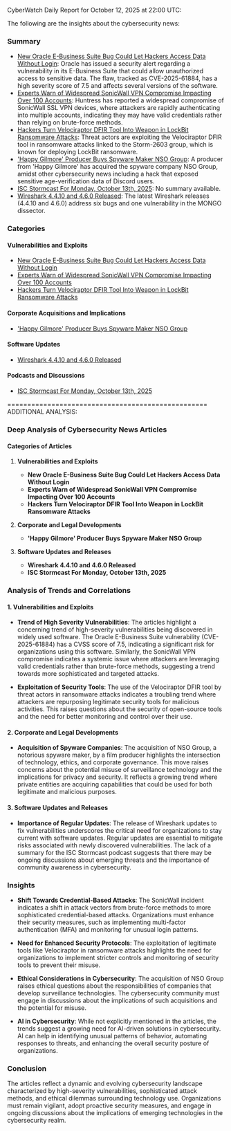 CyberWatch Daily Report for October 12, 2025 at 22:00 UTC:

The following are the insights about the cybersecurity news:

### Summary
- [New Oracle E-Business Suite Bug Could Let Hackers Access Data Without Login](https://thehackernews.com/2025/10/new-oracle-e-business-suite-bug-could.html): Oracle has issued a security alert regarding a vulnerability in its E-Business Suite that could allow unauthorized access to sensitive data. The flaw, tracked as CVE-2025-61884, has a high severity score of 7.5 and affects several versions of the software.
- [Experts Warn of Widespread SonicWall VPN Compromise Impacting Over 100 Accounts](https://thehackernews.com/2025/10/experts-warn-of-widespread-sonicwall.html): Huntress has reported a widespread compromise of SonicWall SSL VPN devices, where attackers are rapidly authenticating into multiple accounts, indicating they may have valid credentials rather than relying on brute-force methods.
- [Hackers Turn Velociraptor DFIR Tool Into Weapon in LockBit Ransomware Attacks](https://thehackernews.com/2025/10/hackers-turn-velociraptor-dfir-tool.html): Threat actors are exploiting the Velociraptor DFIR tool in ransomware attacks linked to the Storm-2603 group, which is known for deploying LockBit ransomware.
- ['Happy Gilmore' Producer Buys Spyware Maker NSO Group](https://www.wired.com/story/happy-gilmore-producer-buys-spyware-maker-nso-group/): A producer from 'Happy Gilmore' has acquired the spyware company NSO Group, amidst other cybersecurity news including a hack that exposed sensitive age-verification data of Discord users.
- [ISC Stormcast For Monday, October 13th, 2025](https://isc.sans.edu/podcastdetail/9652): No summary available.
- [Wireshark 4.4.10 and 4.6.0 Released](https://isc.sans.edu/diary/rss/32358): The latest Wireshark releases (4.4.10 and 4.6.0) address six bugs and one vulnerability in the MONGO dissector.

### Categories
#### Vulnerabilities and Exploits
- [New Oracle E-Business Suite Bug Could Let Hackers Access Data Without Login](https://thehackernews.com/2025/10/new-oracle-e-business-suite-bug-could.html)
- [Experts Warn of Widespread SonicWall VPN Compromise Impacting Over 100 Accounts](https://thehackernews.com/2025/10/experts-warn-of-widespread-sonicwall.html)
- [Hackers Turn Velociraptor DFIR Tool Into Weapon in LockBit Ransomware Attacks](https://thehackernews.com/2025/10/hackers-turn-velociraptor-dfir-tool.html)

#### Corporate Acquisitions and Implications
- ['Happy Gilmore' Producer Buys Spyware Maker NSO Group](https://www.wired.com/story/happy-gilmore-producer-buys-spyware-maker-nso-group/)

#### Software Updates
- [Wireshark 4.4.10 and 4.6.0 Released](https://isc.sans.edu/diary/rss/32358)

#### Podcasts and Discussions
- [ISC Stormcast For Monday, October 13th, 2025](https://isc.sans.edu/podcastdetail/9652)

==================================================
ADDITIONAL ANALYSIS:

### Deep Analysis of Cybersecurity News Articles

#### Categories of Articles

1. **Vulnerabilities and Exploits**
   - **New Oracle E-Business Suite Bug Could Let Hackers Access Data Without Login**
   - **Experts Warn of Widespread SonicWall VPN Compromise Impacting Over 100 Accounts**
   - **Hackers Turn Velociraptor DFIR Tool Into Weapon in LockBit Ransomware Attacks**

2. **Corporate and Legal Developments**
   - **'Happy Gilmore' Producer Buys Spyware Maker NSO Group**

3. **Software Updates and Releases**
   - **Wireshark 4.4.10 and 4.6.0 Released**
   - **ISC Stormcast For Monday, October 13th, 2025**

### Analysis of Trends and Correlations

#### 1. Vulnerabilities and Exploits
- **Trend of High Severity Vulnerabilities**: The articles highlight a concerning trend of high-severity vulnerabilities being discovered in widely used software. The Oracle E-Business Suite vulnerability (CVE-2025-61884) has a CVSS score of 7.5, indicating a significant risk for organizations using this software. Similarly, the SonicWall VPN compromise indicates a systemic issue where attackers are leveraging valid credentials rather than brute-force methods, suggesting a trend towards more sophisticated and targeted attacks.

- **Exploitation of Security Tools**: The use of the Velociraptor DFIR tool by threat actors in ransomware attacks indicates a troubling trend where attackers are repurposing legitimate security tools for malicious activities. This raises questions about the security of open-source tools and the need for better monitoring and control over their use.

#### 2. Corporate and Legal Developments
- **Acquisition of Spyware Companies**: The acquisition of NSO Group, a notorious spyware maker, by a film producer highlights the intersection of technology, ethics, and corporate governance. This move raises concerns about the potential misuse of surveillance technology and the implications for privacy and security. It reflects a growing trend where private entities are acquiring capabilities that could be used for both legitimate and malicious purposes.

#### 3. Software Updates and Releases
- **Importance of Regular Updates**: The release of Wireshark updates to fix vulnerabilities underscores the critical need for organizations to stay current with software updates. Regular updates are essential to mitigate risks associated with newly discovered vulnerabilities. The lack of a summary for the ISC Stormcast podcast suggests that there may be ongoing discussions about emerging threats and the importance of community awareness in cybersecurity.

### Insights
- **Shift Towards Credential-Based Attacks**: The SonicWall incident indicates a shift in attack vectors from brute-force methods to more sophisticated credential-based attacks. Organizations must enhance their security measures, such as implementing multi-factor authentication (MFA) and monitoring for unusual login patterns.

- **Need for Enhanced Security Protocols**: The exploitation of legitimate tools like Velociraptor in ransomware attacks highlights the need for organizations to implement stricter controls and monitoring of security tools to prevent their misuse.

- **Ethical Considerations in Cybersecurity**: The acquisition of NSO Group raises ethical questions about the responsibilities of companies that develop surveillance technologies. The cybersecurity community must engage in discussions about the implications of such acquisitions and the potential for misuse.

- **AI in Cybersecurity**: While not explicitly mentioned in the articles, the trends suggest a growing need for AI-driven solutions in cybersecurity. AI can help in identifying unusual patterns of behavior, automating responses to threats, and enhancing the overall security posture of organizations.

### Conclusion
The articles reflect a dynamic and evolving cybersecurity landscape characterized by high-severity vulnerabilities, sophisticated attack methods, and ethical dilemmas surrounding technology use. Organizations must remain vigilant, adopt proactive security measures, and engage in ongoing discussions about the implications of emerging technologies in the cybersecurity realm.